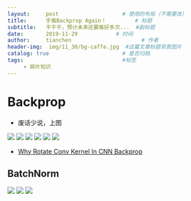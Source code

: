 ```yaml
---
layout:     post                    # 使用的布局（不需要改）
title:      手推Backprop Again！         # 标题 
subtitle:   干干干，预计未来还要推好多次...  #副标题
date:       2019-11-29            # 时间
author:     tianchen                      # 作者
header-img:  img/11_30/bg-caffe.jpg  #这篇文章标题背景图片  
catalog: true                       # 是否归档
tags:                               #标签
     - 碎片知识
---
```


# Backprop

* 废话少说，上图

![](https://github.com/A-suozhang/MyPicBed/raw/master/img/20191129201408.jpg)
![](https://github.com/A-suozhang/MyPicBed/raw/master/img/20191129201436.jpg)
![](https://github.com/A-suozhang/MyPicBed/raw/master/img/20191129201511.jpg)
![](https://github.com/A-suozhang/MyPicBed/raw/master/img/20191129201532.jpg)
![](https://github.com/A-suozhang/MyPicBed/raw/master/img/20191129201547.jpg)
![](https://github.com/A-suozhang/MyPicBed/raw/master/img/20191129201609.jpg)

* [Why Rotate Conv Kernel In CNN Backprop](http://soumith.ch/ex/pages/2014/08/07/why-rotate-weights-convolution-gradient/)

## BatchNorm

![](https://github.com/A-suozhang/MyPicBed/raw/master/img/20191201160800.jpg)
![](https://github.com/A-suozhang/MyPicBed/raw/master/img/20191201160827.jpg)
![](https://github.com/A-suozhang/MyPicBed/raw/master/img/20191201160857.jpg)





